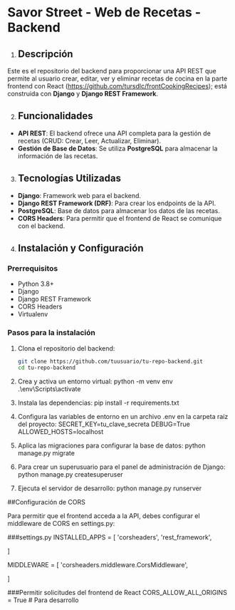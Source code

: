 # Savor Street - Web de Recetas - Backend

1. ## Descripción
   
Este es el repositorio del backend para proporcionar una API REST que permite al usuario crear, editar, ver y eliminar recetas de cocina en la parte frontend con React (https://github.com/tursdlc/frontCookingRecipes); está construida con **Django** y **Django REST Framework**. 

2. ## Funcionalidades

- **API REST**: El backend ofrece una API completa para la gestión de recetas (CRUD: Crear, Leer, Actualizar, Eliminar).
- **Gestión de Base de Datos**: Se utiliza **PostgreSQL** para almacenar la información de las recetas.

3. ## Tecnologías Utilizadas

- **Django**: Framework web para el backend.
- **Django REST Framework (DRF)**: Para crear los endpoints de la API.
- **PostgreSQL**: Base de datos para almacenar los datos de las recetas.
- **CORS Headers**: Para permitir que el frontend de React se comunique con el backend.

4. ## Instalación y Configuración

### Prerrequisitos

- Python 3.8+
- Django
- Django REST Framework
- CORS Headers
- Virtualenv

### Pasos para la instalación

1. Clona el repositorio del backend:
   ```bash
   git clone https://github.com/tuusuario/tu-repo-backend.git
   cd tu-repo-backend
   
2. Crea y activa un entorno virtual:
   python -m venv env
   .\env\Scripts\activate
   
3. Instala las dependencias:
   pip install -r requirements.txt

4. Configura las variables de entorno en un archivo .env en la carpeta raíz del proyecto:
   SECRET_KEY=tu_clave_secreta
   DEBUG=True
   ALLOWED_HOSTS=localhost

5. Aplica las migraciones para configurar la base de datos:
   python manage.py migrate

6. Para crear un superusuario para el panel de administración de Django:
   python manage.py createsuperuser

7. Ejecuta el servidor de desarrollo:
   python manage.py runserver


##Configuración de CORS

Para permitir que el frontend acceda a la API, debes configurar el middleware de CORS en settings.py:

###settings.py
INSTALLED_APPS = [
 'corsheaders',
    'rest_framework',
    
]

MIDDLEWARE = [
    'corsheaders.middleware.CorsMiddleware',
    
]

###Permitir solicitudes del frontend de React
CORS_ALLOW_ALL_ORIGINS = True  # Para desarrollo



   
   
   
